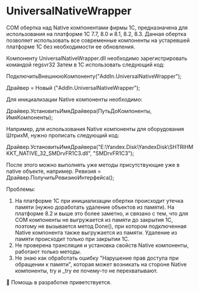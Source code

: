 # UniversalNativeWrapper
COM обертка над Native компонентами фирмы 1С, предназначена для использования на платформе 1С 7.7, 8.0 и 8.1, 8.2, 8.3.
Данная обертка позволяет использовать все современные компоненты на устаревшей платформе 1С без необходимости ее обновления.

Компоненту UniversalNativeWrapper.dll необходимо зарегистрировать командой regsvr32
Затем в 1С использовать следующий код:

ПодключитьВнешнююКомпоненту("AddIn.UniversalNativeWrapper");

Драйвер = Новый ("AddIn.UniversalNativeWrapper"); 

Для инициализации Native компоненты необходимо:

Драйвер.УстановитьИмяДрайвера(ПутьДоКомпоненты, ИмяКомпоненты);

Например, для использования Native компоненты для оборудования ШтрихМ, нужно прописать следующий код:

Драйвер.УстановитьИмяДрайвера("E:\Yandex.Disk\YandexDisk\SHTRIHMKKT_NATIVE_32_SMDrvFR1C3.dll", "SMDrvFR1C3");

После этого можно выполнять уже методы присутствующие уже в native объекте, например.
Ревизия = Драйвер.ПолучитьРевизиюИнтерфейса();

Проблемы:

1. На платформе 1С при инициализации обертки происходит утечка памяти (нужно доработать удаление объектов из памяти). На платформе 8.2 и выше это более заметно, и связано с тем,
что для COM компоненты не выгружается из памяти до закрытия 1С, поэтому не вызывается метод Done(), при котором подключенная Native компонента также выгружается из памяти. Удаление
из памяти происходит только при закрытии 1С.
2. Не проверена трансляция и установка свойств Native компоненты, работают только методы.
3. Не знаю как обработать ошибку "Нарушение прав доступа при обращении к памяти", которая может возникать на стороне Native компоненты, try и _try ее почему-то не перехватывают.


🤝 Помощь в разработке приветствуется.
